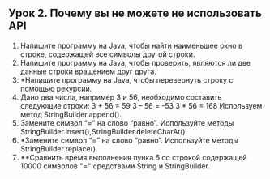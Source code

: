 ## Урок 2. Почему вы не можете не использовать API
1. Напишите программу на Java, чтобы найти наименьшее окно в строке, содержащей все символы другой строки.
2. Напишите программу на Java, чтобы проверить, являются ли две данные строки вращением друг друга.
3. *Напишите программу на Java, чтобы перевернуть строку с помощью рекурсии.
4. Дано два числа, например 3 и 56, необходимо составить следующие строки: 3 + 56 = 59 3 – 56 = -53 3 * 56 = 168 Используем метод StringBuilder.append().
5. Замените символ “=” на слово “равно”. Используйте методы StringBuilder.insert(),StringBuilder.deleteCharAt().
6. *Замените символ “=” на слово “равно”. Используйте методы StringBuilder.replace().
7. **Сравнить время выполнения пунка 6 со строкой содержащей 10000 символов "=" средствами String и StringBuilder.